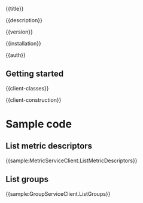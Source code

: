 {{title}}

{{description}}

{{version}}

{{installation}}

{{auth}}

## Getting started

{{client-classes}}

{{client-construction}}

# Sample code

## List metric descriptors

{{sample:MetricServiceClient.ListMetricDescriptors}}

## List groups

{{sample:GroupServiceClient.ListGroups}}
